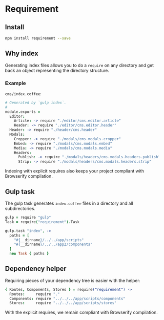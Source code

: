 # Requirement

## Install

```bash
npm install requirement --save
```

## Why index

Generating index files allows you to do a `require` on any directory and get back an object representing the directory structure.

### Example

`cms/index.coffee`:

```coffee
# Generated by `gulp index`.
#
module.exports =
  Editor:
    Article: -> require "./editor/cms.editor.article"
    Header: -> require "./editor/cms.editor.header"
  Header: -> require "./header/cms.header"
  Modals:
    Cropper: -> require "./modals/cms.modals.cropper"
    Embed: -> require "./modals/cms.modals.embed"
    Media: -> require "./modals/cms.modals.media"
    Headers:
      Publish: -> require "./modals/headers/cms.modals.headers.publish"
      Strip: -> require "./modals/headers/cms.modals.headers.strip"
```

Indexing with explicit requires also keeps your project compliant with Browserify compilation.

## Gulp task

The gulp task generates `index.coffee` files in a directory and all subdirectories.

```coffee
gulp = require "gulp"
Task = require("requirement").Task

gulp.task "index", ->
  paths = [
    "#{__dirname}/../../app/scripts"
    "#{__dirname}/../../app2/components"
  ]
  new Task { paths }
```

## Dependency helper

Requiring pieces of your dependency tree is easier with the helper:

```coffee
{ Routes, Components, Stores } = require("requirement") ->
  Routes:     require "."
  Components: require "../../../app/scripts/components"
  Stores:     require "../../../app/scripts/stores"
```

With the explicit requires, we remain compliant with Browserify compilation.
